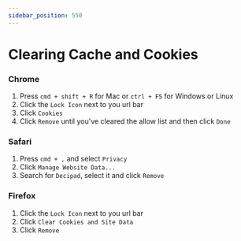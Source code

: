 ```yaml
---
sidebar_position: 550
---
```


# Clearing Cache and Cookies

### Chrome

1.  Press `cmd + shift + R` for Mac or `ctrl + F5` for Windows or Linux
2.  Click the `Lock Icon` next to you url bar
3.  Click `Cookies`
4.  Click `Remove` until you've cleared the allow list and then click `Done`

### Safari

1.  Press `cmd + ,` and select `Privacy`
2.  Click `Manage Website Data...`
3.  Search for `Decipad`, select it and click `Remove`

### Firefox

1.  Click the `Lock Icon` next to you url bar
2.  Click `Clear Cookies and Site Data`
3.  Click `Remove`
